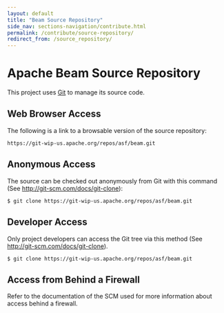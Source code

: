 ```yaml
---
layout: default
title: "Beam Source Repository"
side_nav: sections-navigation/contribute.html
permalink: /contribute/source-repository/
redirect_from: /source_repository/
---
```


# Apache Beam Source Repository

This project uses [Git](http://git-scm.com) to manage its source code.

## Web Browser Access
The following is a link to a browsable version of the source repository:

    https://git-wip-us.apache.org/repos/asf/beam.git

## Anonymous Access
The source can be checked out anonymously from Git with this command (See http://git-scm.com/docs/git-clone):

    $ git clone https://git-wip-us.apache.org/repos/asf/beam.git

## Developer Access
Only project developers can access the Git tree via this method (See http://git-scm.com/docs/git-clone).

    $ git clone https://git-wip-us.apache.org/repos/asf/beam.git

## Access from Behind a Firewall
Refer to the documentation of the SCM used for more information about access behind a firewall.

